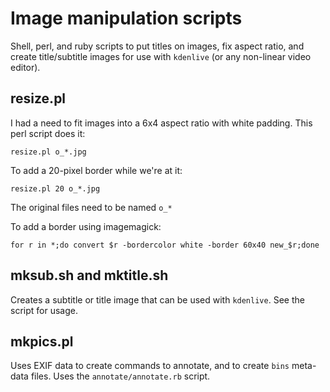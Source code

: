 Image manipulation scripts
==========================

Shell, perl, and ruby scripts to put titles on images, fix aspect ratio, and create
title/subtitle images for use with `kdenlive` (or any non-linear video editor).

resize.pl
---------

I had a need to fit images into a 6x4 aspect ratio with white padding. This
perl script does it:

    resize.pl o_*.jpg

To add a 20-pixel border while we're at it:

    resize.pl 20 o_*.jpg

The original files need to be named `o_*`

To add a border using imagemagick:

    for r in *;do convert $r -bordercolor white -border 60x40 new_$r;done

mksub.sh and mktitle.sh
-----------------------

Creates a subtitle or title image that can be used with `kdenlive`. See the
script for usage.

mkpics.pl
---------

Uses EXIF data to create commands to annotate, and to create `bins` meta-data
files. Uses the `annotate/annotate.rb` script.
